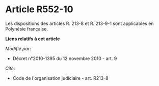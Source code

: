 # Article R552-10

Les dispositions des articles R. 213-8 et R. 213-9-1 sont applicables en Polynésie française.

**Liens relatifs à cet article**

_Modifié par_:

  - Décret n°2010-1395 du 12 novembre 2010 - art. 9

_Cite_:

  - Code de l'organisation judiciaire - art. R213-8
